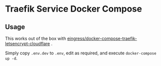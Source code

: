 # Traefik Service Docker Compose

## Usage

This works out of the box with [eingress/docker-compose-traefik-letsencrypt-cloudflare](https://github.com/eingress/docker-compose-traefik-letsencrypt-cloudflare) .

Simply copy ```.env.dev``` to ```.env```, edit as required, and execute ```docker-compose up -d```.
